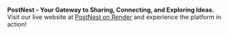 **PostNest - Your Gateway to Sharing, Connecting, and Exploring Ideas.**  
Visit our live website at [PostNest on Render](https://web-development-projects-nn9z.onrender.com) and experience the platform in action!
